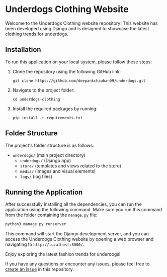 # Underdogs Clothing Website

Welcome to the Underdogs Clothing website repository! This website has been developed using Django and is designed to showcase the latest clothing trends for underdogs.

## Installation

To run this application on your local system, please follow these steps:

1. Clone the repository using the following GitHub link:

   ```
   git clone https://github.com/deepankchauhan99/underdogs.git
   ```

2. Navigate to the project folder:

   ```
   cd underdogs-clothing
   ```

3. Install the required packages by running:

   ```
   pip install -r requirements.txt
   ```

## Folder Structure

The project's folder structure is as follows:

- `underdogs/` (main project directory)
  - `underdogs/` (Django app)
  - `store/` (templates and views related to the store)
  - `media/` (images and visual elements)
  - `logs/` (log files)

## Running the Application

After successfully installing all the dependencies, you can run the application using the following command. Make sure you run this command from the folder containing the `manage.py` file:

```bash
python3 manage.py runserver
```

This command will start the Django development server, and you can access the Underdogs Clothing website by opening a web browser and navigating to `http://localhost:8000/`.

Enjoy exploring the latest fashion trends for underdogs!

If you have any questions or encounter any issues, please feel free to [create an issue](https://github.com/deepankchauhan99/underdogs.git/issues) in this repository.